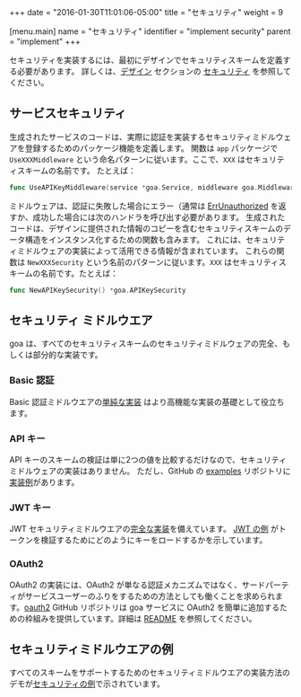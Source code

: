 +++
date = "2016-01-30T11:01:06-05:00"
title = "セキュリティ"
weight = 9

[menu.main]
name = "セキュリティ"
identifier = "implement security"
parent = "implement"
+++

セキュリティを実装するには、最初にデザインでセキュリティスキームを定義する必要があります。
詳しくは、[デザイン](https://goa.design/ja/design/) セクションの [セキュリティ](https://goa.design/ja/design/security/) を参照してください。

## サービスセキュリティ

生成されたサービスのコードは、実際に認証を実装するセキュリティミドルウェアを登録するためのパッケージ機能を定義します。
関数は `app` パッケージで `UseXXXMiddleware` という命名パターンに従います。ここで、`XXX` はセキュリティスキームの名前です。
たとえば：

```go
func UseAPIKeyMiddleware(service *goa.Service, middleware goa.Middleware)
```

ミドルウェアは、認証に失敗した場合にエラー（通常は [ErrUnauthorized](https://goa.design/reference/goa/#variables) を返すか、成功した場合には次のハンドラを呼び出す必要があります。
生成されたコードは、デザインに提供された情報のコピーを含むセキュリティスキームのデータ構造をインスタンス化するための関数も含みます。
これには、セキュリティミドルウェアの実装によって活用できる情報が含まれています。
これらの関数は `NewXXXSecurity` という名前のパターンに従います。`XXX` はセキュリティスキームの名前です。たとえば：

```go
func NewAPIKeySecurity() *goa.APIKeySecurity
```

## セキュリティ ミドルウエア

goa は、すべてのセキュリティスキームのセキュリティミドルウェアの完全、もしくは部分的な実装です。

### Basic 認証

Basic 認証ミドルウエアの[単純な実装](https://github.com/goadesign/goa/blob/master/middleware/security/basicauth/basicauth.go) はより高機能な実装の基礎として役立ちます。

### API キー


API キーのスキームの検証は単に2つの値を比較するだけなので、セキュリティミドルウェアの実装はありません。
ただし、GitHub の [examples](https://github.com/goadesign/examples) リポジトリに[実装例](https://github.com/goadesign/examples/blob/master/security/api_key.go)があります。

### JWT キー

JWT セキュリティミドルウエアの[完全な実装](https://goa.design/reference/goa/middleware/security/jwt/)を備えています。
[JWT の例](https://github.com/goadesign/examples/blob/master/security/jwt.go) がトークンを検証するためにどのようにキーをロードするかを示しています。

### OAuth2

OAuth2 の実装には、OAuth2 が単なる認証メカニズムではなく、サードパーティがサービスユーザーのふりをするための方法としても働くことを求められます。[oauth2](https://github.com/goadesign/oauth2) GitHub リポジトリは goa サービスに OAuth2 を簡単に追加するための枠組みを提供しています。詳細は [README](https://GitHub.com/goadesign/oauth2/blob/master/README.md) を参照してください。

## セキュリティミドルウエアの例

すべてのスキームをサポートするためのセキュリティミドルウエアの実装方法のデモが[セキュリティの例](https://github.com/goadesign/examples/tree/master/security)で示されています。
